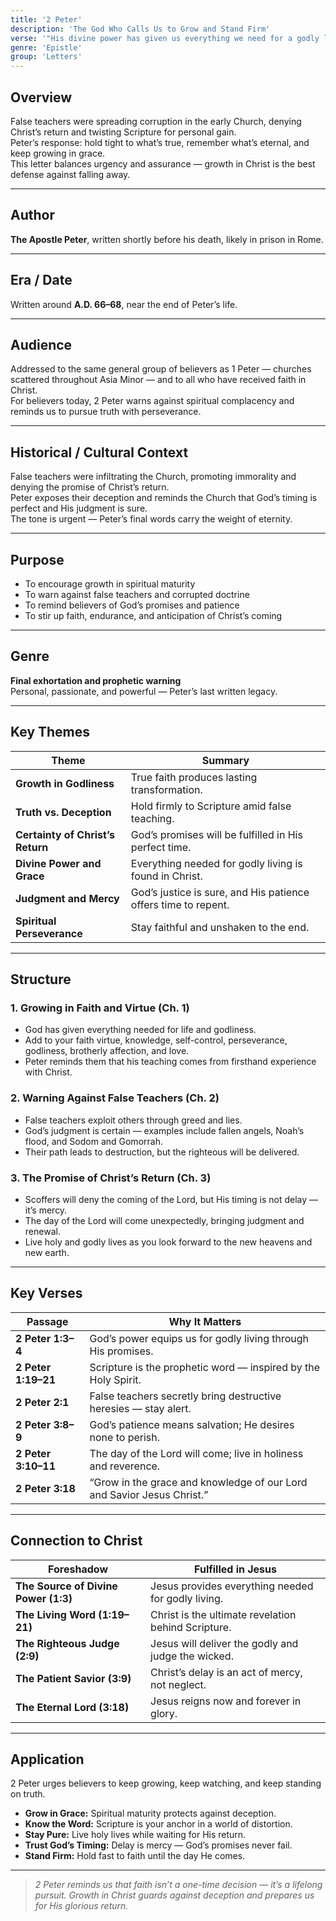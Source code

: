 ```yaml
---
title: '2 Peter'
description: 'The God Who Calls Us to Grow and Stand Firm'
verse: '"His divine power has given us everything we need for a godly life through our knowledge of Him who called us by His own glory and goodness." — 2 Peter 1:3'
genre: 'Epistle'
group: 'Letters'
---
```


## Overview  
False teachers were spreading corruption in the early Church, denying Christ’s return and twisting Scripture for personal gain.  
Peter’s response: hold tight to what’s true, remember what’s eternal, and keep growing in grace.  
This letter balances urgency and assurance — growth in Christ is the best defense against falling away.

---

## Author  
**The Apostle Peter**, written shortly before his death, likely in prison in Rome.

---

## Era / Date  
Written around **A.D. 66–68**, near the end of Peter’s life.

---

## Audience  
Addressed to the same general group of believers as 1 Peter — churches scattered throughout Asia Minor — and to all who have received faith in Christ.  
For believers today, 2 Peter warns against spiritual complacency and reminds us to pursue truth with perseverance.

---

## Historical / Cultural Context  
False teachers were infiltrating the Church, promoting immorality and denying the promise of Christ’s return.  
Peter exposes their deception and reminds the Church that God’s timing is perfect and His judgment is sure.  
The tone is urgent — Peter’s final words carry the weight of eternity.

---

## Purpose  
- To encourage growth in spiritual maturity  
- To warn against false teachers and corrupted doctrine  
- To remind believers of God’s promises and patience  
- To stir up faith, endurance, and anticipation of Christ’s coming  

---

## Genre  
**Final exhortation and prophetic warning**  
Personal, passionate, and powerful — Peter’s last written legacy.

---

## Key Themes  

| Theme | Summary |
|-------|----------|
| **Growth in Godliness** | True faith produces lasting transformation. |
| **Truth vs. Deception** | Hold firmly to Scripture amid false teaching. |
| **Certainty of Christ’s Return** | God’s promises will be fulfilled in His perfect time. |
| **Divine Power and Grace** | Everything needed for godly living is found in Christ. |
| **Judgment and Mercy** | God’s justice is sure, and His patience offers time to repent. |
| **Spiritual Perseverance** | Stay faithful and unshaken to the end. |

---

## Structure  

### 1. Growing in Faith and Virtue (Ch. 1)
- God has given everything needed for life and godliness.  
- Add to your faith virtue, knowledge, self-control, perseverance, godliness, brotherly affection, and love.  
- Peter reminds them that his teaching comes from firsthand experience with Christ.  

### 2. Warning Against False Teachers (Ch. 2)
- False teachers exploit others through greed and lies.  
- God’s judgment is certain — examples include fallen angels, Noah’s flood, and Sodom and Gomorrah.  
- Their path leads to destruction, but the righteous will be delivered.  

### 3. The Promise of Christ’s Return (Ch. 3)
- Scoffers will deny the coming of the Lord, but His timing is not delay — it’s mercy.  
- The day of the Lord will come unexpectedly, bringing judgment and renewal.  
- Live holy and godly lives as you look forward to the new heavens and new earth.  

---

## Key Verses  

| Passage | Why It Matters |
|----------|----------------|
| **2 Peter 1:3–4** | God’s power equips us for godly living through His promises. |
| **2 Peter 1:19–21** | Scripture is the prophetic word — inspired by the Holy Spirit. |
| **2 Peter 2:1** | False teachers secretly bring destructive heresies — stay alert. |
| **2 Peter 3:8–9** | God’s patience means salvation; He desires none to perish. |
| **2 Peter 3:10–11** | The day of the Lord will come; live in holiness and reverence. |
| **2 Peter 3:18** | “Grow in the grace and knowledge of our Lord and Savior Jesus Christ.” |

---

## Connection to Christ  

| Foreshadow | Fulfilled in Jesus |
|-------------|-------------------|
| **The Source of Divine Power (1:3)** | Jesus provides everything needed for godly living. |
| **The Living Word (1:19–21)** | Christ is the ultimate revelation behind Scripture. |
| **The Righteous Judge (2:9)** | Jesus will deliver the godly and judge the wicked. |
| **The Patient Savior (3:9)** | Christ’s delay is an act of mercy, not neglect. |
| **The Eternal Lord (3:18)** | Jesus reigns now and forever in glory. |

---

## Application  
2 Peter urges believers to keep growing, keep watching, and keep standing on truth.  
- **Grow in Grace:** Spiritual maturity protects against deception.  
- **Know the Word:** Scripture is your anchor in a world of distortion.  
- **Stay Pure:** Live holy lives while waiting for His return.  
- **Trust God’s Timing:** Delay is mercy — God’s promises never fail.  
- **Stand Firm:** Hold fast to faith until the day He comes.  

---

> *2 Peter reminds us that faith isn’t a one-time decision — it’s a lifelong pursuit. Growth in Christ guards against deception and prepares us for His glorious return.*
